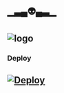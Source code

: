 ## ▁▃▄👽▄▃▁
## ![logo](https://telegra.ph/file/5c3f1c0e70083d6a0c23a.jpg)
### Deploy 
## [![Deploy](https://www.herokucdn.com/deploy/button.svg)](https://heroku.com/deploy?template=https://github.com/queenalexa2/encuzier)





